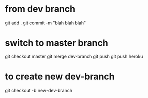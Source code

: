 

# from dev branch
git add .
git commit -m "blah blah blah"
# switch to master branch
git checkout master
git merge dev-branch
git push
git push heroku


# to create new dev-branch
git checkout -b new-dev-branch



